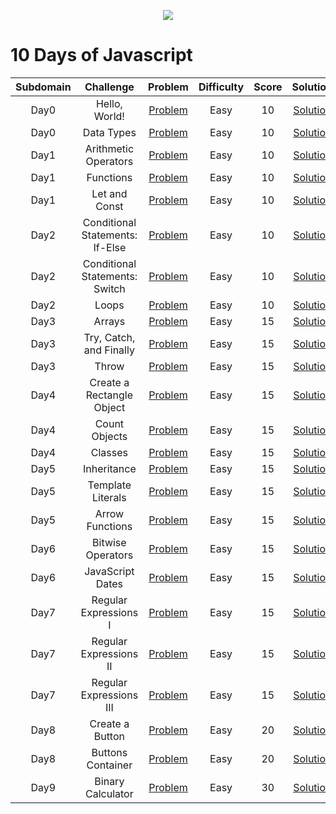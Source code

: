 <p align="center"><a href="https://www.hackerrank.com/deveshashah"><img src="https://i0.wp.com/gradsingames.com/wp-content/uploads/2016/05/856771_668224053197841_1943699009_o.png" ></a></p>

# 10 Days of Javascript

|       Subdomain       |                 Challenge                 |                                             Problem                                              | Difficulty | Score |                                             Solution                                              |
| :-------------------: | :---------------------------------------: | :----------------------------------------------------------------------------------------------: | :--------: | :---: | :-----------------------------------------------------------------------------------------------: |
|     Day0      |      Hello, World!      |             [Problem](https://www.hackerrank.com/challenges/js10-hello-world/problem)              |    Easy    |   10   |   [Solution](/Day0/01-Hello%2C%20World!.js)   |
|     Day0      |              Data Types              |               [Problem](https://www.hackerrank.com/challenges/js10-data-types/problem)                |    Easy    |  10   |              [Solution]()               |
|     Day1      |          Arithmetic Operators           |       [Problem](https://www.hackerrank.com/challenges/js10-arithmetic-operators/problem)       |    Easy    |  10   |           [Solution]()            |
|     Day1      |              Functions             |             [Problem](https://www.hackerrank.com/challenges/js10-function/problem)             |    Easy    |  10   |            [Solution]()            |
|     Day1      |              Let and Const             |             [Problem](https://www.hackerrank.com/challenges/js10-let-and-const/problem)             |    Easy    |  10   |            [Solution]()            |
|     Day2      |              Conditional Statements: If-Else             |             [Problem](https://www.hackerrank.com/challenges/js10-if-else/problem)             |    Easy    |  10   |            [Solution]()            |
|     Day2      |             Conditional Statements: Switch             |             [Problem](https://www.hackerrank.com/challenges/js10-switch/problem)             |    Easy    |  10   |            [Solution]()            |
|     Day2      |             Loops             |             [Problem](https://www.hackerrank.com/challenges/js10-loops/problem)             |    Easy    |  10   |            [Solution]()            |
|     Day3      |             Arrays             |             [Problem](https://www.hackerrank.com/challenges/js10-arrays/problem)             |    Easy    |  15   |            [Solution]()            |
|     Day3      |             Try, Catch, and Finally             |             [Problem](https://www.hackerrank.com/challenges/js10-try-catch-and-finally/problem)             |    Easy    |  15   |            [Solution]()            |
|     Day3      |             Throw             |             [Problem](https://www.hackerrank.com/challenges/js10-throw/problem)             |    Easy    |  15   |            [Solution]()            |
|     Day4      |             Create a Rectangle Object             |             [Problem](https://www.hackerrank.com/challenges/js10-objects/problem)             |    Easy    |  15   |            [Solution]()            |
|     Day4      |             Count Objects             |             [Problem](https://www.hackerrank.com/challenges/js10-count-objects/problem)             |    Easy    |  15   |            [Solution]()            |
|     Day4      |             Classes             |             [Problem](https://www.hackerrank.com/challenges/js10-class/problem)             |    Easy    |  15   |            [Solution]()            |
|     Day5      |             Inheritance             |             [Problem](https://www.hackerrank.com/challenges/js10-inheritance/problem)             |    Easy    |  15   |            [Solution]()            |
|     Day5      |             Template Literals             |             [Problem](https://www.hackerrank.com/challenges/js10-template-literals/problem)             |    Easy    |  15   |            [Solution]()            |
|     Day5      |             Arrow Functions            |             [Problem](https://www.hackerrank.com/challenges/js10-arrows/problem)             |    Easy    |  15   |            [Solution]()            |
|     Day6      |             Bitwise Operators            |             [Problem](https://www.hackerrank.com/challenges/js10-bitwise/problem)             |    Easy    |  15   |            [Solution]()            |
|     Day6      |             JavaScript Dates            |             [Problem](https://www.hackerrank.com/challenges/js10-date/problem)             |    Easy    |  15   |            [Solution]()            |
|     Day7      |             Regular Expressions I            |             [Problem](https://www.hackerrank.com/challenges/js10-regexp-1/problem)             |    Easy    |  15   |            [Solution]()            |
|     Day7      |             Regular Expressions II            |             [Problem](https://www.hackerrank.com/challenges/js10-regexp-2/problem)             |    Easy    |  15   |            [Solution]()            |
|     Day7      |             Regular Expressions III            |             [Problem](https://www.hackerrank.com/challenges/js10-regexp-3/problem)             |    Easy    |  15   |            [Solution]()            |
|     Day8      |              Create a Button            |             [Problem](https://www.hackerrank.com/challenges/js10-create-a-button)             |    Easy    |  20   |            [Solution]()            |
|     Day8      |             Buttons Container            |             [Problem](https://www.hackerrank.com/challenges/js10-buttons-container)             |    Easy    |  20   |            [Solution]()            |
|     Day9      |             Binary Calculator           |             [Problem](https://www.hackerrank.com/challenges/js10-binary-calculator)             |    Easy    |  30   |            [Solution]()            |
